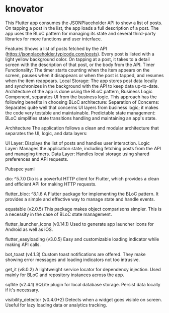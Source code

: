 # knovator
This Flutter app consumes the JSONPlaceholder API to show a list of posts. On tapping a post in the list, the app loads a full description of a post. The app uses the BLoC pattern for managing its state and several third-party libraries for more functions and user interface.

Features
Shows a list of posts fetched by the API (https://jsonplaceholder.typicode.com/posts).
Every post is listed with a light yellow background color.
On tapping at a post, it takes to a detail screen with the description of that post, or the body from the API.
Timer Functionality: The timer starts counting when the item appears on the screen, pauses when it disappears or when the post is tapped, and resumes when the item reappears.
Local Storage: The app stores post data locally and synchronizes in the background with the API to keep data up-to-date.
Architecture of the app is done using the BLoC pattern, Business Logic Component, separates UI from the business logic. This approach has the following benefits in choosing BLoC architecture:
Separation of Concerns: Separates quite well that concerns UI layers from business logic; it makes the code very testable and maintainable.
Predictable state management: BLoC simplifies state transitions handling and maintaining an app's state.


Architecture
The application follows a clean and modular architecture that separates the UI, logic, and data layers:

UI Layer: Displays the list of posts and handles user interaction.
Logic Layer: Manages the application state, including fetching posts from the API and managing timers.
Data Layer: Handles local storage using shared preferences and API requests.

Pubspec yaml

dio: ^5.7.0
Dio is a powerful HTTP client for Flutter, which provides a clean and efficient API for making HTTP requests.

flutter_bloc: ^8.1.6
A Flutter package for implementing the BLoC pattern. It provides a simple and effective way to manage state and handle events.

equatable (v2.0.5)
This package makes object comparisons simpler. This is a necessity in the case of BLoC state management.

flutter_launcher_icons (v0.14.1)
Used to generate app launcher icons for Android as well as iOS.

flutter_easyloading (v3.0.5)
Easy and customizable loading indicator while making API calls.

bot_toast (v4.1.3)
Custom toast notifications are offered. They make showing error messages and loading indicators not too intrusive.

get_it (v8.0.2)
A lightweight service locator for dependency injection. Used mainly for BLoC and repository instances across the app.

sqflite (v2.4.1)
SQLite plugin for local database storage. Persist data locally if it's necessary.

visibility_detector (v0.4.0+2)
Detects when a widget goes visible on screen. Useful for lazy loading data or analytics tracking.
